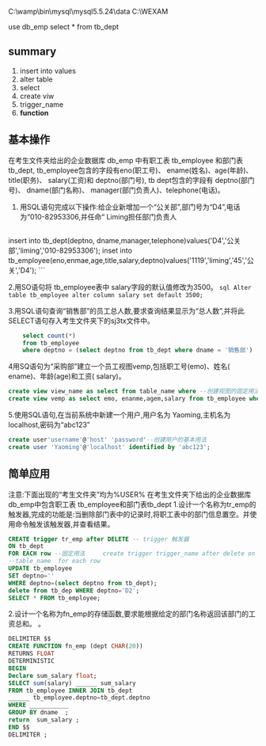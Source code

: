 
C:\wamp\bin\mysql\mysql5.5.24\data
C:\WEXAM

use db_emp
select * from tb_dept
## summary
1. insert into values
2. alter table
3. select
4. create viw
5. trigger_name
6. **function**
## 基本操作
在考生文件夹给出的企业数据库 db_emp 中有职工表 tb_employee 和部门表 tb_dept, tb_employee包含的字段有eno(职工号)、 ename(姓名)、age(年龄)、title(职务)、 salary(工资)和 deptno(部门号), tb dept包含的字段有 deptno(部门号)、 dname(部门名称)、 manager(部门负责人)、telephone(电话)。

1. 用SQL语句完成以下操作:给企业新增加一个“公关部”,部门号为“D4”,电话为“010-82953306,并任命“ Liming担任部门负责人
	```sql
insert into tb_dept(deptno, dname,manager,telephone)values('D4','公关部','liming','010-82953306');
inset into tb_employee(eno,enmae,age,title,salary,deptno)values('1119','liming','45','公关','D4');
	```

2.用SO语句将 tb_employee表中 salary字段的默认值修改为3500。
	```sql
	Alter table tb_employee alter column salary set default 3500;
	```

3.用SQL语句查询“销售部”的员工总人数,要求查询结果显示为“总人数”,并将此 SELECT语句存入考生文件夹下的sj3tx文件中。
```sql
	select count(*)
	from tb_employee
	where deptno = (select deptno from tb_dept where dname = '销售部')
```
4用SQ语句为“采购部”建立一个员工视图vemp,包括职工号(emo)、姓名( ename)、年龄(age)和工资( salary)。

```SQL
create view view_name as select from table_name where --创建视图的固定用法
create view vemp as select emo, enanme,agem,salary from tb_employee where deptno = (select deptno from tb_dept where dname = "采购部");
```
5.使用SQL语句,在当前系统中新建一个用户,用户名为 Yaoming,主机名为 localhost,密码为“abc123”
```SQL
create user'username'@'host' 'password'--创建用户的基本用法
create user 'Yaoming'@'localhost' identified by 'abc123';
```
## 简单应用
注意:下面出现的“考生文件夹”均为%USER%
在考生文件夹下给出的企业数据库db_emp中包含职工表 tb_employee和部门表tb_dept
1.设计一个名称为tr_emp的触发器,完成的功能是:当删除部门表中的记录时,将职工表中的部门信息置空。并使用命令触发该触发器,并查看结果。
```SQL
CREATE trigger tr_emp after DELETE -- trigger 触发器
ON tb_dept
FOR EACH row --固定用法 	create trigger trigger_name after delete on  
--table_name  for each row
UPDATE tb_employee
SET deptno=''
WHERE deptno=(select deptno from tb_dept);
delete from tb_dep WHERE deptno='D2';
SELECT * FROM tb_employee;
```
2.设计一个名称为fn_emp的存储函数,要求能根据给定的部门名称返回该部门的工资总和。
。
```SQL
DELIMITER $$
CREATE FUNCTION fn_emp (dept CHAR(20))
RETURNS FLOAT
DETERMINISTIC
BEGIN
Declare sum_salary float;
SELECT sum(salary) ______ sum_salary
FROM tb_employee INNER JOIN tb_dept
______ tb_employee.deptno=tb_dept.deptno
WHERE ___________
GROUP BY dname  ;
return  sum_salary ;
END $$
DELIMITER ;
```
